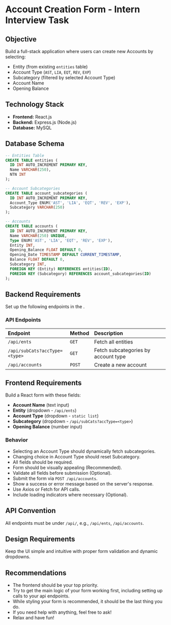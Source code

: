 
# Account Creation Form - Intern Interview Task

## Objective
Build a full-stack application where users can create new Accounts by selecting:
- Entity (from existing `entities` table)
- Account Type (`AST`, `LIA`, `EQT`, `REV`, `EXP`)
- Subcategory (filtered by selected Account Type)
- Account Name
- Opening Balance

## Technology Stack
- **Frontend:** React.js
- **Backend:** Express.js (Node.js)
- **Database:** MySQL

## Database Schema

```sql
-- Entities Table
CREATE TABLE entities (
  ID INT AUTO_INCREMENT PRIMARY KEY,
  Name VARCHAR(250),
  NTN INT
);

-- Account Subcategories
CREATE TABLE account_subcategories (
  ID INT AUTO_INCREMENT PRIMARY KEY,
  Account_Type ENUM('AST', 'LIA', 'EQT', 'REV', 'EXP'),
  Subcategory VARCHAR(250)
);

-- Accounts
CREATE TABLE accounts (
  ID INT AUTO_INCREMENT PRIMARY KEY,
  Name VARCHAR(250) UNIQUE,
  Type ENUM('AST', 'LIA', 'EQT', 'REV', 'EXP'),
  Entity INT,
  Opening_Balance FLOAT DEFAULT 0,
  Opening_Date TIMESTAMP DEFAULT CURRENT_TIMESTAMP,
  Balance FLOAT DEFAULT 0,
  Subcategory INT,
  FOREIGN KEY (Entity) REFERENCES entities(ID),
  FOREIGN KEY (Subcategory) REFERENCES account_subcategories(ID)
);
```
## Backend Requirements

Set up the following endpoints in the .

### API Endpoints

| Endpoint | Method | Description |
|:---------|:-------|:------------|
| `/api/ents` | `GET` | Fetch all entities |
| `/api/subCats?accType=<type>` | `GET` | Fetch subcategories by account type |
| `/api/accounts` | `POST` | Create a new account |
  
## Frontend Requirements

Build a React form with these fields:
- **Account Name** (text input)
- **Entity** (dropdown - `/api/ents`)
- **Account Type** (dropdown - `static list`)
- **Subcategory** (dropdown - `/api/subCats?accType=<type>`)
- **Opening Balance** (number input)

### Behavior
- Selecting an Account Type should dynamically fetch subcategories.
- Changing choice in Account Type should reset Subcategory.
- All fields should be required.
- Form should be visually appealing (Recommended).
- Validate all fields before submission (Optional).
- Submit the form via `POST /api/accounts`.
- Show a success or error message based on the server's response.
- Use Axios or Fetch for API calls.
- Include loading indicators where necessary (Optional).

## API Convention
All endpoints must be under `/api/`, e.g., `/api/ents`, `/api/accounts`.

## Design Requirements
Keep the UI simple and intuitive with proper form validation and dynamic dropdowns.

## Recommendations
- The frontend should be your top priority.
- Try to get the main logic of your form working first, including setting up calls to your api endpoints.
- While styling your form is recommended, it should be the last thing you do.
- If you need help with anything, feel free to ask!
- Relax and have fun!
